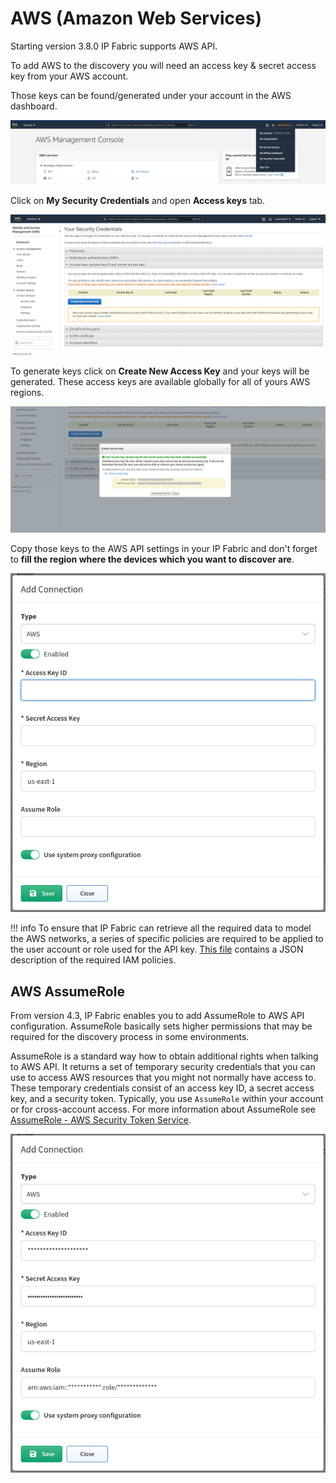 # AWS (Amazon Web Services)

Starting version 3.8.0 IP Fabric supports AWS API.

To add AWS to the discovery you will need an access key & secret access
key from your AWS account.

Those keys can be found/generated under your account in the AWS
dashboard.

![AWS Management Console](aws/2691596295.png)

Click on **My Security Credentials** and open **Access keys** tab.

![AWS - Your Security Credentials](aws/2691596301.png)

To generate keys click on **Create New Access Key** and your keys will be
generated. These access keys are available globally for all of yours AWS
regions.

![AWS - Create Access Key](aws/2691596307.png)

Copy those keys to the AWS API settings in your IP Fabric and don't
forget to **fill the region where the devices which you want to discover
are**.

![Add Connection](aws/2691596313.png)

!!! info
    To ensure that IP Fabric can retrieve all the required data to model the
    AWS networks, a series of specific policies are required to be applied
    to the user account or role used for the API key. [This file](aws/IAM-policy-IPF_6.0.json)
    contains a JSON description of the required IAM policies.


## AWS AssumeRole

From version 4.3, IP Fabric enables you to add AssumeRole to AWS API
configuration. AssumeRole basically sets higher permissions that may be
required for the discovery process in some environments.

AssumeRole is a standard way how to obtain additional rights when
talking to AWS API. It returns a set of temporary security credentials
that you can use to access AWS resources that you might not normally
have access to. These temporary credentials consist of an access key ID,
a secret access key, and a security token. Typically, you use
`AssumeRole` within your account or for cross-account access. For more
information about AssumeRole see [AssumeRole - AWS Security Token Service](https://docs.aws.amazon.com/STS/latest/APIReference/API_AssumeRole.html).

![Add Connection With AssumeRole](aws/2913828865.png)
